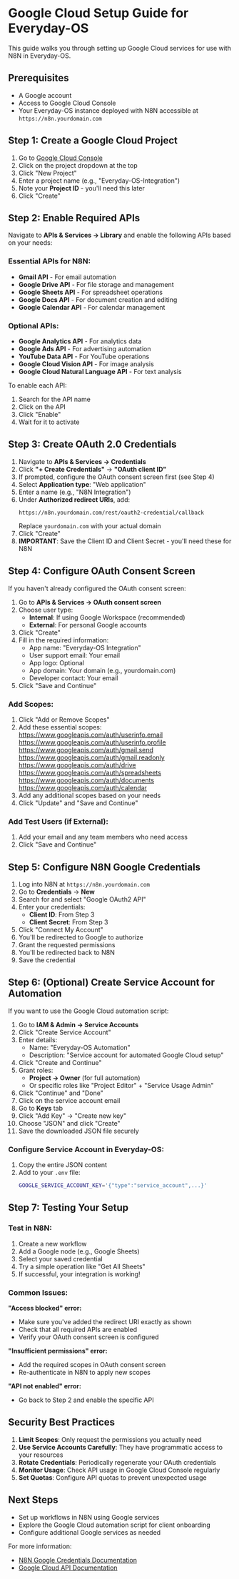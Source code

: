 # Google Cloud Setup Guide for Everyday-OS

This guide walks you through setting up Google Cloud services for use with N8N in Everyday-OS.

## Prerequisites

- A Google account
- Access to Google Cloud Console
- Your Everyday-OS instance deployed with N8N accessible at `https://n8n.yourdomain.com`

## Step 1: Create a Google Cloud Project

1. Go to [Google Cloud Console](https://console.cloud.google.com)
2. Click on the project dropdown at the top
3. Click "New Project"
4. Enter a project name (e.g., "Everyday-OS-Integration")
5. Note your **Project ID** - you'll need this later
6. Click "Create"

## Step 2: Enable Required APIs

Navigate to **APIs & Services → Library** and enable the following APIs based on your needs:

### Essential APIs for N8N:
- **Gmail API** - For email automation
- **Google Drive API** - For file storage and management
- **Google Sheets API** - For spreadsheet operations
- **Google Docs API** - For document creation and editing
- **Google Calendar API** - For calendar management

### Optional APIs:
- **Google Analytics API** - For analytics data
- **Google Ads API** - For advertising automation
- **YouTube Data API** - For YouTube operations
- **Google Cloud Vision API** - For image analysis
- **Google Cloud Natural Language API** - For text analysis

To enable each API:
1. Search for the API name
2. Click on the API
3. Click "Enable"
4. Wait for it to activate

## Step 3: Create OAuth 2.0 Credentials

1. Navigate to **APIs & Services → Credentials**
2. Click **"+ Create Credentials"** → **"OAuth client ID"**
3. If prompted, configure the OAuth consent screen first (see Step 4)
4. Select **Application type**: "Web application"
5. Enter a name (e.g., "N8N Integration")
6. Under **Authorized redirect URIs**, add:
   ```
   https://n8n.yourdomain.com/rest/oauth2-credential/callback
   ```
   Replace `yourdomain.com` with your actual domain
7. Click "Create"
8. **IMPORTANT**: Save the Client ID and Client Secret - you'll need these for N8N

## Step 4: Configure OAuth Consent Screen

If you haven't already configured the OAuth consent screen:

1. Go to **APIs & Services → OAuth consent screen**
2. Choose user type:
   - **Internal**: If using Google Workspace (recommended)
   - **External**: For personal Google accounts
3. Click "Create"
4. Fill in the required information:
   - App name: "Everyday-OS Integration"
   - User support email: Your email
   - App logo: Optional
   - App domain: Your domain (e.g., yourdomain.com)
   - Developer contact: Your email
5. Click "Save and Continue"

### Add Scopes:
1. Click "Add or Remove Scopes"
2. Add these essential scopes:
   https://www.googleapis.com/auth/userinfo.email
   https://www.googleapis.com/auth/userinfo.profile
   https://www.googleapis.com/auth/gmail.send
   https://www.googleapis.com/auth/gmail.readonly
   https://www.googleapis.com/auth/drive
   https://www.googleapis.com/auth/spreadsheets
   https://www.googleapis.com/auth/documents
   https://www.googleapis.com/auth/calendar
3. Add any additional scopes based on your needs
4. Click "Update" and "Save and Continue"

### Add Test Users (if External):
1. Add your email and any team members who need access
2. Click "Save and Continue"

## Step 5: Configure N8N Google Credentials

1. Log into N8N at `https://n8n.yourdomain.com`
2. Go to **Credentials** → **New**
3. Search for and select "Google OAuth2 API"
4. Enter your credentials:
   - **Client ID**: From Step 3
   - **Client Secret**: From Step 3
5. Click "Connect My Account"
6. You'll be redirected to Google to authorize
7. Grant the requested permissions
8. You'll be redirected back to N8N
9. Save the credential

## Step 6: (Optional) Create Service Account for Automation

If you want to use the Google Cloud automation script:

1. Go to **IAM & Admin → Service Accounts**
2. Click "Create Service Account"
3. Enter details:
   - Name: "Everyday-OS Automation"
   - Description: "Service account for automated Google Cloud setup"
4. Click "Create and Continue"
5. Grant roles:
   - **Project → Owner** (for full automation)
   - Or specific roles like "Project Editor" + "Service Usage Admin"
6. Click "Continue" and "Done"
7. Click on the service account email
8. Go to **Keys** tab
9. Click "Add Key" → "Create new key"
10. Choose "JSON" and click "Create"
11. Save the downloaded JSON file securely

### Configure Service Account in Everyday-OS:
1. Copy the entire JSON content
2. Add to your `.env` file:
   ```bash
   GOOGLE_SERVICE_ACCOUNT_KEY='{"type":"service_account",...}'
   ```

## Step 7: Testing Your Setup

### Test in N8N:
1. Create a new workflow
2. Add a Google node (e.g., Google Sheets)
3. Select your saved credential
4. Try a simple operation like "Get All Sheets"
5. If successful, your integration is working!

### Common Issues:

**"Access blocked" error:**
- Make sure you've added the redirect URI exactly as shown
- Check that all required APIs are enabled
- Verify your OAuth consent screen is configured

**"Insufficient permissions" error:**
- Add the required scopes in OAuth consent screen
- Re-authenticate in N8N to apply new scopes

**"API not enabled" error:**
- Go back to Step 2 and enable the specific API

## Security Best Practices

1. **Limit Scopes**: Only request the permissions you actually need
2. **Use Service Accounts Carefully**: They have programmatic access to your resources
3. **Rotate Credentials**: Periodically regenerate your OAuth credentials
4. **Monitor Usage**: Check API usage in Google Cloud Console regularly
5. **Set Quotas**: Configure API quotas to prevent unexpected usage

## Next Steps

- Set up workflows in N8N using Google services
- Explore the Google Cloud automation script for client onboarding
- Configure additional Google services as needed

For more information:
- [N8N Google Credentials Documentation](https://docs.n8n.io/integrations/builtin/credentials/google/)
- [Google Cloud API Documentation](https://cloud.google.com/apis/docs/overview)